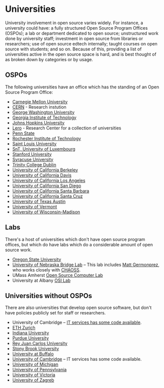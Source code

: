 # Universities

University involvement in open source varies widely. For instance, a university could have: a fully structured Open Source Program Offices (OSPOs); a lab or department dedicated to open source; unstructured work done by university staff; investment in open source from libraries or researchers; use of open source edtech internally; taught courses on open source with students; and so on. Because of this, providing a list of universities active in the open source space is hard, and is best thought of as broken down by categories or by usage.

## OSPOs

The following universities have an office which has the standing of an Open Source Program Office:

- [Carnegie Mellon University](./carnegie-mellon-university.md)
- [CERN](./cern.md) - Research instution
- [George Washington University](./george-washington.md)
- [Georgia Institute of Technology](./georgia-institute-of-technology.md)
- [Johns Hopkins University](./johns-hopkins-university.md)
- [Lero](./lero.md) - Research Center for a collection of universities
- [Penn State](./penn-state.md)
- [Rochester Institute of Technology](./rit.md)
- [Saint Louis University](./slu.md)
- [SnT, University of Luxembourg](./snt-university-of-luxembourg.md)
- [Stanford University](./stanford-university.md)
- [Syracuse University](./syracuse.md)
- [Trinity College Dublin](./trinity-college-dublin.md)
- [University of California Berkeley](./university-of-california-berkeley.md)
- [University of California Davis](./university-of-california-davis.md)
- [University of California Los Angeles](./university-of-california-los-angeles.md)
- [University of California San Diego](./university-of-california-san-diego.md)
- [University of California Santa Barbara](./university-of-california-santa-barbara.md)
- [University of California Santa Cruz](./university-of-california-santa-cruz.md)
- [University of Texas Austin](./university-of-texas-austin.md)
- [University of Vermont](./university-of-vermont.md)
- [University of Wisconsin-Madison](./university-of-wisconsin-madison.md)

## Labs

There's a host of universities which don't have open source program offices, but which do have labs which do a considerable amount of open source work.

- [Oregon State University](./oregon-state-university.md)
- [University of Nebraska Bridge Lab](https://www.unomaha.edu/college-of-information-science-and-technology/bridge/index.php) – This lab includes [Matt Germonprez](https://www.unomaha.edu/college-of-information-science-and-technology/about/faculty-staff/matt-germonprez.php), who works closely with [CHAOSS](https://chaoss.community/). <!-- TODO Link to Chaoss internally -->
- UMass Amherst [Open Source Computer Lab](https://www.umass.edu/opensource/content/mission.html)
- University at Albany [OSI Lab](https://www.albany.edu/cehc/osi-lab)

## Universities without OSPOs

There are also universities that develop open source software, but don't have policies publicly set for staff or researchers.

- University of Cambridge – [IT services has some code available](https://www.dns.cam.ac.uk/about/floss.html).
- [ETH Zurich](./eth-zurich.md)
- [Indiana University](./indiana.md)
- [Purdue University](./purdue.md)
- [Rey Juan Carlos University](./rey-juan-carlos-university.md)
- [Stony Brook University](./stony-brook-university.md)
- [University at Buffalo](./university-at-buffalo.md)
- [University of Cambridge](https://www.dns.cam.ac.uk/about/floss.html) – IT services has some code available.
- [University of Michigan](./university-of-michigan.md)
- [University of Pennsylvania](./university-of-pennsylvania.md)
- [University of Victoria](./university-of-victoria.md)
- [University of Zagreb](./university-of-zagreb.md)
